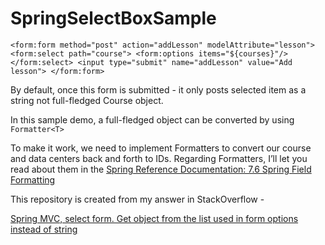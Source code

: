 SpringSelectBoxSample
=====================

`<form:form method="post" action="addLesson" modelAttribute="lesson">
   <form:select path="course">
     <form:options items="${courses}"/>
   </form:select>
   <input type="submit" name="addLesson" value="Add lesson">
</form:form>`

By default, once this form is submitted - it only posts selected item as a string not full-fledged Course object.

In this sample demo, a full-fledged object can be converted by using `Formatter<T>` 

To make it work, we need to implement Formatters to convert our course and data centers back and forth to IDs. Regarding Formatters, I’ll let you read about them in the <a href="http://docs.spring.io/spring/docs/current/spring-framework-reference/html/validation.html#format">Spring Reference Documentation: 7.6 Spring Field Formatting</a> 

This repository is created from my answer in StackOverflow - 

<a href ="http://stackoverflow.com/questions/25731951/spring-mvc-select-form-get-object-from-the-list-used-in-form-options-instead-o/25733967#25733967">Spring MVC, select form. Get object from the list used in form options instead of string
</a>
